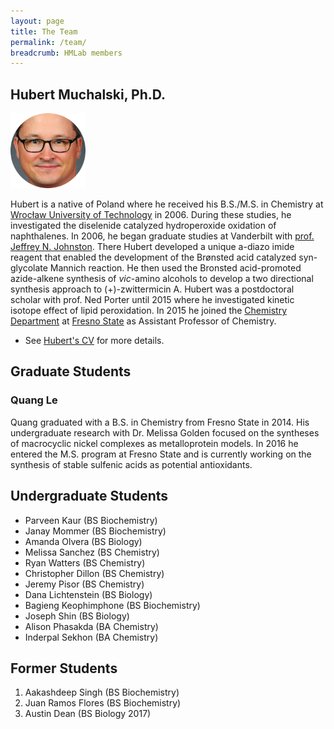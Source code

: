 ```yaml
---
layout: page
title: The Team
permalink: /team/
breadcrumb: HMLab members
---
```


## Hubert Muchalski, Ph.D.

<img src="/img/hm-circle2.png" width="120" />

Hubert is a native of Poland where he received his B.S./M.S. in Chemistry at [Wrocław University of Technology][pwr] in 2006. During these studies, he investigated the diselenide catalyzed hydroperoxide oxidation of naphthalenes. In 2006, he began graduate studies at Vanderbilt with [prof. Jeffrey N. Johnston][jnj]. There Hubert developed a unique a-diazo imide reagent that enabled the development of the Brønsted acid catalyzed syn-glycolate Mannich reaction. He then used the Bronsted acid-promoted azide-alkene synthesis of _vic_-amino alcohols to develop a two directional synthesis approach to (+)-zwittermicin A. Hubert was a postdoctoral scholar with prof. Ned Porter until 2015 where he investigated kinetic isotope effect of lipid peroxidation. In 2015 he joined the [Chemistry Department][csm-chem] at [Fresno State][csuf] as Assistant Professor of Chemistry.

- See [Hubert's CV][cv] for more details.

## Graduate Students

### Quang Le

Quang graduated with a B.S. in Chemistry from Fresno State in 2014. His undergraduate research with Dr. Melissa Golden focused on the syntheses of macrocyclic nickel complexes as metalloprotein models. In 2016 he entered the M.S. program at Fresno State and is currently working on the synthesis of stable sulfenic acids as potential antioxidants.

## Undergraduate Students

- Parveen Kaur (BS Biochemistry)
- Janay Mommer (BS Biochemistry)
- Amanda Olvera (BS Biology)
- Melissa Sanchez (BS Chemistry)
- Ryan Watters (BS Chemistry)
- Christopher Dillon (BS Chemistry)
- Jeremy Pisor (BS Chemistry)
- Dana Lichtenstein (BS Biology)
- Bagieng Keophimphone (BS Biochemistry)
- Joseph Shin (BS Biology)
- Alison Phasakda (BA Chemistry)
- Inderpal Sekhon (BA Chemistry)
<!-- - Daisy Avalos (BA Chemistry)-->

## Former Students

1. Aakashdeep Singh (BS Biochemistry)
2. Juan Ramos Flores (BS Biochemistry)
3. Austin Dean (BS Biology 2017)

[csm-chem]: http://www.fresnostate.edu/csm/chemistry
[csuf]: http://www.fresnostate.edu
[pwr]: http://pwr.edu.pl/en/
[jnj]: http://johnstonchemistry.org/
[cv]: /downloads/vitae.pdf
